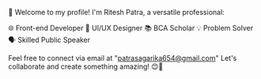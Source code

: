 👋 Welcome to my profile! I'm Ritesh Patra, a versatile professional:

🌐 Front-end Developer 
🎨 UI/UX Designer
📚 BCA Scholar
💡 Problem Solver
🗣️ Skilled Public Speaker

Feel free to connect via email at "patrasagarika654@gmail.com" Let's collaborate and create something amazing! 😊🚀

